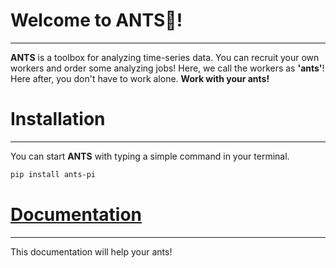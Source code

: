 # Welcome to ANTS👋!
***
**ANTS** is a toolbox for analyzing time-series data. 
You can recruit your own workers and order some 
analyzing jobs! Here, we call the workers as **'ants'**! 
Here after, you don't have to work alone. **Work with your ants!**

# Installation
***
You can start **ANTS** with typing a simple command in your terminal.
```zsh
pip install ants-pi
```

# [Documentation](https://ms-c.notion.site/ANTS-ANalysis-for-Time-Series-00c71676df09471cabea71d48785508e?pvs=4)
***
This documentation will help your ants!